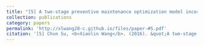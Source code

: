 ```yaml
---
title: "[5] A two-stage preventive maintenance optimization model incorporating two-dimensional extended warranty"
collection: publications
category: papers
permalink: 'http://xlwang28-c.github.io/files/paper-#5.pdf'
citation: '[5] Chun Su, <b>Xiaolin Wang</b>. (2016). &quot;A two-stage preventive maintenance optimization model incorporating two-dimensional extended warranty.&quot; <i>Reliability Engineering & System Safety</i>. 155, 169-178. [<a href="https://www.sciencedirect.com/science/article/abs/pii/S0951832016302216">link</a>]'
---
```

